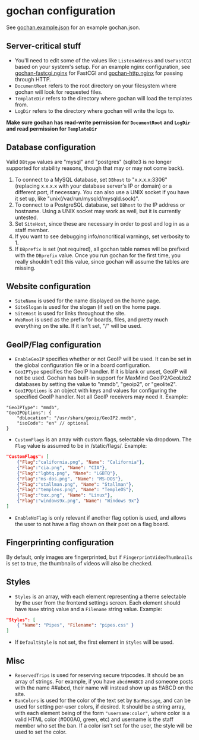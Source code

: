# gochan configuration
See [gochan.example.json](examples/configs/gochan.example.json) for an example gochan.json.

## Server-critical stuff
* You'll need to edit some of the values like `ListenAddress` and `UseFastCGI` based on your system's setup. For an example nginx configuration, see [gochan-fastcgi.nginx](examples/configs/gochan-fastcgi.nginx) for FastCGI and [gochan-http.nginx](examples/configs/gochan-http.nginx) for passing through HTTP.
* `DocumentRoot` refers to the root directory on your filesystem where gochan will look for requested files.
* `TemplateDir` refers to the directory where gochan will load the templates from.
* `LogDir` refers to the directory where gochan will write the logs to.

**Make sure gochan has read-write permission for `DocumentRoot` and `LogDir` and read permission for `TemplateDir`**

## Database configuration
Valid `DBtype` values are "mysql" and "postgres" (sqlite3 is no longer supported for stability reasons, though that may or may not come back).
1. To connect to a MySQL database, set `DBhost` to "x.x.x.x:3306" (replacing x.x.x.x with your database server's IP or domain) or a different port, if necessary. You can also use a UNIX socket if you have it set up, like "unix(/var/run/mysqld/mysqld.sock)".
2. To connect to a PostgreSQL database, set `DBhost` to the IP address or hostname. Using a UNIX socket may work as well, but it is currently untested.
3. Set `SiteHost`, since these are necessary in order to post and log in as a staff member.
3. If you want to see debugging info/noncritical warnings, set verbosity to 1.
4. If `DBprefix` is set (not required), all gochan table names will be prefixed with the `DBprefix` value. Once you run gochan for the first time, you really shouldn't edit this value, since gochan will assume the tables are missing.

## Website configuration
* `SiteName` is used for the name displayed on the home page.
* `SiteSlogan` is used for the slogan (if set) on the home page.
* `SiteHost` is used for links throughout the site.
* `WebRoot` is used as the prefix for boards, files, and pretty much everything on the site. If it isn't set, "/" will be used.

## GeoIP/Flag configuration
* `EnableGeoIP` specifies whether or not GeoIP will be used. It can be set in the global configuration file or in a board configuration.
* `GeoIPType` specifies the GeoIP handler. If it is blank or unset, GeoIP will not be used. Gochan has built-in support for MaxMind GeoIP2/GeoLite2 databases by setting the value to "mmdb", "geoip2", or "geolite2".
* `GeoIPOptions` is an object with keys and values for configuring the specified GeoIP handler. Not all GeoIP receivers may need it. Example:
```JSONC
"GeoIPType": "mmdb",
"GeoIPOptions": {
	"dbLocation": "/usr/share/geoip/GeoIP2.mmdb",
	"isoCode": "en" // optional
}
```
* `CustomFlags` is an array with custom flags, selectable via dropdown. The `Flag` value is assumed to be in /static/flags/. Example:
```JSON
"CustomFlags": [
	{"Flag":"california.png", "Name": "California"},
	{"Flag":"cia.png", "Name": "CIA"},
	{"Flag":"lgbtq.png", "Name": "LGBTQ"},
	{"Flag":"ms-dos.png", "Name": "MS-DOS"},
	{"Flag":"stallman.png", "Name": "Stallman"},
	{"Flag":"templeos.png", "Name": "TempleOS"},
	{"Flag":"tux.png", "Name": "Linux"},
	{"Flag":"windows9x.png", "Name": "Windows 9x"}
]
```
* `EnableNoFlag` is only relevant if another flag option is used, and allows the user to not have a flag shown on their post on a flag board.

## Fingerprinting configuration
By default, only images are fingerprinted, but if `FingerprintVideoThumbnails` is set to true, the thumbnails of videos will also be checked.

## Styles
* `Styles` is an array, with each element representing a theme selectable by the user from the frontend settings screen. Each element should have `Name` string value and a `Filename` string value. Example:
```JSON
"Styles": [
	{ "Name": "Pipes", "Filename": "pipes.css" }
]
```
* If `DefaultStyle` is not set, the first element in `Styles` will be used.

## Misc
* `ReservedTrips` is used for reserving secure tripcodes. It should be an array of strings. For example, if you have `abcd##ABCD` and someone posts with the name ##abcd, their name will instead show up as !!ABCD on the site.
* `BanColors` is used for the color of the text set by `BanMessage`, and can be used for setting per-user colors, if desired. It should be a string array, with each element being of the form `"username:color"`, where color is a valid HTML color (#000A0, green, etc) and username is the staff member who set the ban. If a color isn't set for the user, the style will be used to set the color.
